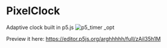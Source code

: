 # PixelClock
Adaptive clock built in p5.js
![p5_timer _opt](https://github.com/user-attachments/assets/76b0c29c-4e79-438a-8ec1-8b75030ab4aa)

Preview it here: https://editor.p5js.org/arghhhhh/full/zAil35h1M
